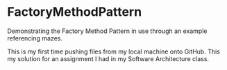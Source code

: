 # FactoryMethodPattern
Demonstrating the Factory Method Pattern in use through an example referencing mazes.

This is my first time pushing files from my local machine onto GitHub. 
This my solution for an assignment I had in my Software Architecture class.
